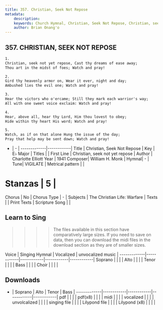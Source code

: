 ```yaml
---
title: 357. Christian, Seek Not Repose
metadata:
    description: 
    keywords: Church Hymnal, Christian, Seek Not Repose, Christian, seek not yet repose, 
    author: Brian Onang'o
---
```



## 357. CHRISTIAN, SEEK NOT REPOSE

```txt
1.
Christian, seek not yet repose, Cast thy dreams of ease away;
Thou art in the midst of foes; Watch and pray!

2.
Gird thy heavenly armor on, Wear it ever, night and day;
Ambushed lies the evil one; Watch and pray!

3.
Hear the victors who o'ercame; Still they mark each warrior's way;
All with one sweet voice exclaim: Watch and pray!

4.
Hear, above all, hear thy Lord, Him thou lovest to obey;
Hide within thy heart His word; Watch and pray!

5.
Watch, as if on that alone Hung the issue of the day;
Pray that help may be sent down; Watch and pray!
```

- |   -  |
-------------|------------|
Title | Christian, Seek Not Repose |
Key | E♭ Major |
Titles |  |
First Line | Christian, seek not yet repose |
Author | Charlotte Elliott
Year | 1941
Composer| William H. Monk |
Hymnal|  - |
Tune| VIGILATE |
Metrical pattern | |
# Stanzas | 5 |
Chorus | No |
Chorus Type | - |
Subjects | The Christian Life: Warfare |
Texts |  |
Print Texts | 
Scripture Song |  |
  
## Learn to Sing

>>>> The files available in this section have comparatively large sizes. If you need to save on data, then you can download the midi files in the download section as they are of smaller sizes.

Voice |  Singing Hymnal | Vocalized | unvocalized music |
-------------|------------|------------|------------|------------|
Soprano | | | |
Alto | | | |
Tenor | | | |
Bass | | | |
Choir | | | |

## Downloads

- |  Soprano | Alto | Tenor | Bass |
-------------|------------|------------|------------|------------|
pdf | | | |
pdf(x8) | | | |
midi | | | |
vocalized | | | |
unvolcalized | | | |
singing file | | | |
Lilypond file | | | |
Lilypond (x8) | | | |
  